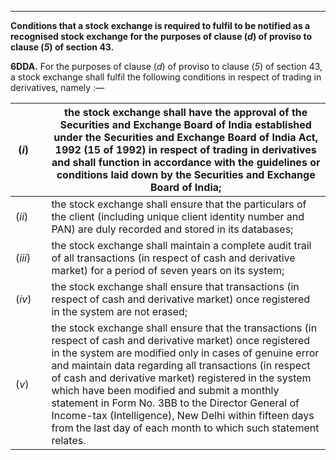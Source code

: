 ****

**Conditions that a stock exchange is required to fulfil to be notified as a recognised stock exchange for the purposes of clause (_d_) of proviso to clause (_5_) of section 43.**

**6DDA.** For the purposes of clause (_d_) of proviso to clause (_5_) of section 43, a stock exchange shall fulfil the following conditions in respect of trading in derivatives, namely :—

(_i_)|  |  the stock exchange shall have the approval of the Securities and Exchange Board of India established under the Securities and Exchange Board of India Act, 1992 (15 of 1992) in respect of trading in derivatives and shall function in accordance with the guidelines or conditions laid down by the Securities and Exchange Board of India;  
---|---|---  
(_ii_)|  |  the stock exchange shall ensure that the particulars of the client (including unique client identity number and PAN) are duly recorded and stored in its databases;  
(_iii_)|  |  the stock exchange shall maintain a complete audit trail of all transactions (in respect of cash and derivative market) for a period of seven years on its system;  
(_iv_)|  |  the stock exchange shall ensure that transactions (in respect of cash and derivative market) once registered in the system are not erased;  
(_v_)|  |  the stock exchange shall ensure that the transactions (in respect of cash and derivative market) once registered in the system are modified only in cases of genuine error and maintain data regarding all transactions (in respect of cash and derivative market) registered in the system which have been modified and submit a monthly statement in Form No. 3BB to the Director General of Income-tax (Intelligence), New Delhi within fifteen days from the last day of each month to which such statement relates.
